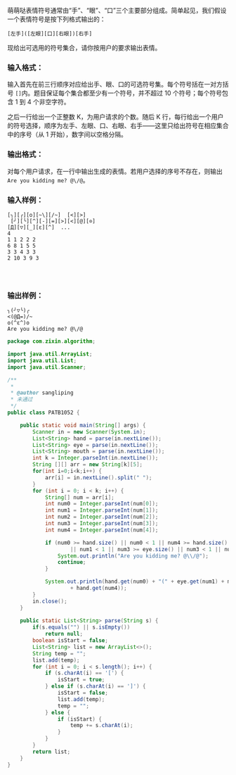 萌萌哒表情符号通常由“手”、“眼”、“口”三个主要部分组成。简单起见，我们假设一个表情符号是按下列格式输出的：

```
[左手]([左眼][口][右眼])[右手]
```

现给出可选用的符号集合，请你按用户的要求输出表情。

### 输入格式：

输入首先在前三行顺序对应给出手、眼、口的可选符号集。每个符号括在一对方括号 `[]`内。题目保证每个集合都至少有一个符号，并不超过 10 个符号；每个符号包含 1 到 4 个非空字符。

之后一行给出一个正整数 K，为用户请求的个数。随后 K 行，每行给出一个用户的符号选择，顺序为左手、左眼、口、右眼、右手——这里只给出符号在相应集合中的序号（从 1 开始），数字间以空格分隔。

### 输出格式：

对每个用户请求，在一行中输出生成的表情。若用户选择的序号不存在，则输出 `Are you kidding me? @\/@`。

### 输入样例：

```in
[╮][╭][o][~\][/~]  [<][>]
 [╯][╰][^][-][=][>][<][@][⊙]
[Д][▽][_][ε][^]  ...
4
1 1 2 2 2
6 8 1 5 5
3 3 4 3 3
2 10 3 9 3

      
    
```

### 输出样例：

```out
╮(╯▽╰)╭
<(@Д=)/~
o(^ε^)o
Are you kidding me? @\/@
```

```java
package com.zixin.algorithm;

import java.util.ArrayList;
import java.util.List;
import java.util.Scanner;

/**
 * 
 * @author sangliping
 * 未通过
 */
public class PATB1052 {

	public static void main(String[] args) {
		Scanner in = new Scanner(System.in);
        List<String> hand = parse(in.nextLine());
        List<String> eye = parse(in.nextLine());
        List<String> mouth = parse(in.nextLine());
        int k = Integer.parseInt(in.nextLine());
        String [][] arr = new String[k][5];
        for(int i=0;i<k;i++) {
        	arr[i] = in.nextLine().split(" ");
        }
        for (int i = 0; i < k; i++) {
            String[] num = arr[i];
            int num0 = Integer.parseInt(num[0]);
            int num1 = Integer.parseInt(num[1]);
            int num2 = Integer.parseInt(num[2]);
            int num3 = Integer.parseInt(num[3]);
            int num4 = Integer.parseInt(num[4]);

            if (num0 >= hand.size() || num0 < 1 || num4 >= hand.size() || num4 < 1 || num1 >= eye.size()
                    || num1 < 1 || num3 >= eye.size() || num3 < 1 || num2 >= mouth.size() || num2 < 1) {
                System.out.println("Are you kidding me? @\\/@");
                continue;
            }

            System.out.println(hand.get(num0) + "(" + eye.get(num1) + mouth.get(num2) + eye.get(num3) + ")"
                    + hand.get(num4));
        }
        in.close();
    }
	
    public static List<String> parse(String s) {
        if(s.equals("") || s.isEmpty())
            return null;
        boolean isStart = false;
        List<String> list = new ArrayList<>();
        String temp = "";
        list.add(temp);
        for (int i = 0; i < s.length(); i++) {
            if (s.charAt(i) == '[') {
                isStart = true;
            } else if (s.charAt(i) == ']') {
                isStart = false;
                list.add(temp);
                temp = "";
            } else {
                if (isStart) {
                    temp += s.charAt(i);
                }
            }
        }
        return list;
    }
}

```


